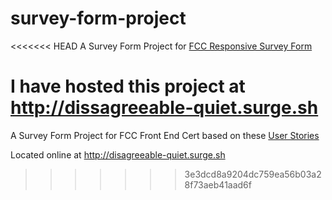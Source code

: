 # survey-form-project
<<<<<<< HEAD
A Survey Form Project for [FCC Responsive Survey Form](https://learn.freecodecamp.org/responsive-web-design/responsive-web-design-projects/build-a-survey-form)

I have hosted this project at http://dissagreeable-quiet.surge.sh
=======
A Survey Form Project for FCC Front End Cert based on these [User Stories](https://learn.freecodecamp.org/responsive-web-design/responsive-web-design-projects/build-a-survey-form)

Located online at http://disagreeable-quiet.surge.sh
>>>>>>> 3e3dcd8a9204dc759ea56b03a28f73aeb41aad6f
